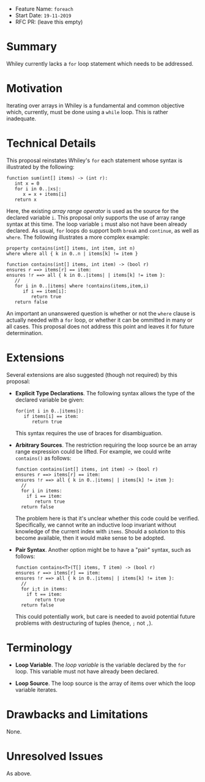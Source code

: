 - Feature Name: `foreach`
- Start Date: `19-11-2019`
- RFC PR: (leave this empty)

# Summary

Whiley currently lacks a `for` loop statement which needs to be
addressed.

# Motivation

Iterating over arrays in Whiley is a fundamental and common objective
which, currently, must be done using a `while` loop.  This is rather
inadequate.

# Technical Details

This proposal reinstates Whiley's `for` each statement whose syntax is
illustrated by the following:

```
function sum(int[] items) -> (int r):
   int x = 0
   for i in 0..|xs|:
      x = x + items[i]
   return x
```

Here, the existing _array range operator_ is used as the source for
the declared variable `i`.  This proposal only supports the use of
array range syntax at this time.  The loop variable `i` must also not
have been already declared.  As usual, `for` loops do support both
`break` and `continue`, as well as `where`.  The following illustrates
a more complex example:

```
property contains(int[] items, int item, int n)
where where all { k in 0..n | items[k] != item }

function contains(int[] items, int item) -> (bool r)
ensures r ==> items[r] == item:
ensures !r ==> all { k in 0..|items| | items[k] != item }:
   //
   for i in 0..|items| where !contains(items,item,i)   
      if i == item[i]:
         return true
   return false
```

An important an unanswered question is whether or not the `where`
clause is actually needed with a `for` loop, or whether it can be
ommitted in many or all cases.  This proposal does not address this
point and leaves it for future determination.

# Extensions

Several extensions are also suggested (though not required) by this
proposal:

* **Explicit Type Declarations**.  The following syntax allows the type
    of the declared variable be given:

  ```
  for(int i in 0..|items|):
     if items[i] == item:
        return true
  ```

  This syntax requires the use of braces for disambiguation.

* **Arbitrary Sources**.  The restriction requiring the loop source be
    an array range expression could be lifted.  For example, we could
    write `contains()` as follows:
  ```
  function contains(int[] items, int item) -> (bool r)
  ensures r ==> items[r] == item:
  ensures !r ==> all { k in 0..|items| | items[k] != item }:
    //
    for i in items:
      if i == item:
         return true
    return false
  ```
  The problem here is that it's unclear whether this code could be
  verified.  Specifically, we cannot write an inductive loop invariant
  without knowledge of the current index with `items`.  Should a
  solution to this become available, then it would make sense to be
  adopted.
  
* **Pair Syntax**.  Another option might be to have a "pair" syntax,
  such as follows: 
  ```
  function contains<T>(T[] items, T item) -> (bool r)
  ensures r ==> items[r] == item:
  ensures !r ==> all { k in 0..|items| | items[k] != item }:
    //
    for i;t in items:
      if t == item:
         return true
    return false
  ```
  This could potentially work, but care is needed to avoid potential
  future problems with destructuring of tuples (hence, `;` not `,`).
  
# Terminology

* **Loop Variable**.  The _loop variable_ is the variable declared by
    the `for` loop.  This variable must not have already been
    declared.

* **Loop Source**.  The loop source is the array of items over which
    the loop variable iterates.

# Drawbacks and Limitations

None.

# Unresolved Issues

As above.